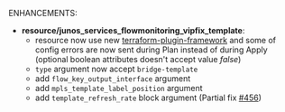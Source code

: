 <!-- markdownlint-disable-file MD013 MD041 -->
ENHANCEMENTS:

* **resource/junos_services_flowmonitoring_vipfix_template**:
  * resource now use new [terraform-plugin-framework](https://github.com/hashicorp/terraform-plugin-framework) and some of config errors are now sent during Plan instead of during Apply (optional boolean attributes doesn't accept value *false*)
  * `type` argument now accept `bridge-template`
  * add `flow_key_output_interface` argument
  * add `mpls_template_label_position` argument
  * add `template_refresh_rate` block argument (Partial fix [#456](https://github.com/jeremmfr/terraform-provider-junos/issues/456))
